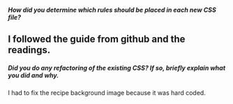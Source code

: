 ##### How did you determine which rules should be placed in each new CSS file?

I followed the guide from github and the readings.
---

##### Did you do any refactoring of the existing CSS? If so, briefly explain what you did and why.

I had to fix the recipe background image because it was hard coded.
